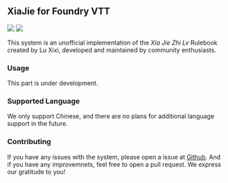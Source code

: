 ## XiaJie for Foundry VTT

![](https://camo.githubusercontent.com/d6d7386f6101288c0a6eea6390200e6545d500225540fb9dc4d31534c60f2616/68747470733a2f2f696d672e736869656c64732e696f2f62616467652f666f756e6472792d7631312d677265656e) ![](https://camo.githubusercontent.com/643e0e73855c555f22a28f84e3f130f80c21b2de1935d6349888a689178e6a4f/68747470733a2f2f696d672e736869656c64732e696f2f62616467652f666f756e6472792d7631322d677265656e)

This system is an unofficial implementation of the *Xia Jie Zhi Lv* Rulebook created by Lu Xixi, developed and maintained by community enthusiasts.

### Usage

This part is under development.

### Supported Language

We only support Chinese, and there are no plans for additional language support in the future.

### Contributing

If you have any issues with the system, please open a issue at [Github](https://github.com/xiajiefvtt/xiajiefvtt). And if you have any improvemnets, feel free to open a pull request. We express our gratitude to you!
